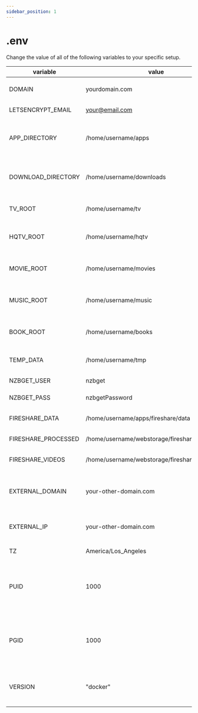```yaml
---
sidebar_position: 1
---
```


# .env

Change the value of all of the following variables to your specific setup.

| variable            | value                                         | description                                                   | required |
| ------------------- | --------------------------------------------- | ------------------------------------------------------------- | -------- |
| DOMAIN              | yourdomain.com                                | Your domain name                                              | true     |
| LETSENCRYPT_EMAIL   | your@email.com                                | Your email address                                            | true     |
| APP_DIRECTORY       | /home/username/apps                           | The base directory for your application configs               | true     |
| DOWNLOAD_DIRECTORY  | /home/username/downloads                      | Services will download files to this folder                   | true     |
| TV_ROOT             | /home/username/tv                             | The folder with your TV content                               | true     |
| HQTV_ROOT           | /home/username/hqtv                           | The folder with your HQTV content                             | true     |
| MOVIE_ROOT          | /home/username/movies                         | The folder with your Movie content                            | true     |
| MUSIC_ROOT          | /home/username/music                          | The folder with your Music content                            | true     |
| BOOK_ROOT           | /home/username/books                          | The folder with your Book content                             | true     |
| TEMP_DATA           | /home/username/tmp                            | Temporary Storage for processing                              | true     |
| NZBGET_USER         | nzbget                                        | Username for NZBGet                                           | true     |
| NZBGET_PASS         | nzbgetPassword                                | Password for NZBGet                                           | true     |
| FIRESHARE_DATA      | /home/username/apps/fireshare/data            | Fireshare config folder                                       | true     |
| FIRESHARE_PROCESSED | /home/username/webstorage/fireshare/processed | Fireshare temp folder                                         | true     |
| FIRESHARE_VIDEOS    | /home/username/webstorage/fireshare/videos    | Fireshare videos folder                                       | true     |
| EXTERNAL_DOMAIN     | your-other-domain.com                         | A second domain to send to an external host                   | false    |
| EXTERNAL_IP         | your-other-domain.com                         | The IP of the external host                                   | false    |
| TZ                  | America/Los_Angeles                           | Your Timezone                                                 | true     |
| PUID                | 1000                                          | User ID - Don't change this unless you know what youre doing  | true     |
| PGID                | 1000                                          | Group ID - Don't change this unless you know what youre doing | true     |
| VERSION             | "docker"                                      | Tells Plex that it is dockerized, don't change this           | true     |
